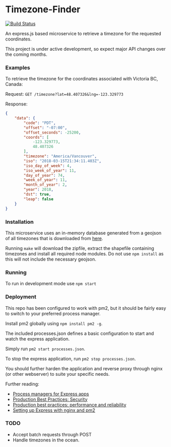 # Timezone-Finder

[![Build Status](https://travis-ci.org/mraypold/timezone-finder.svg?branch=master)](https://travis-ci.org/mraypold/timezone-finder)

An express.js based microservice to retrieve a timezone for the requested coordinates.

This project is under active development, so expect major API changes over the coming months.

### Examples

To retrieve the timezone for the coordinates associated with Victoria BC, Canada:

Request:
```GET /timezone?lat=48.407326&lng=-123.329773```

Response:
```json
{
    "data": {
        "code": "PDT",
        "offset": "-07:00",
        "offset_seconds": -25200,
        "coords": [
            -123.329773,
            48.407326
        ],
        "timezone": "America/Vancouver",
        "iso": "2018-03-15T21:34:11.403Z",
        "iso_day_of_week": 4,
        "iso_week_of_year": 11,
        "day_of_year": 74,
        "week_of_year": 11,
        "month_of_year": 2,
        "year": 2018,
        "dst": true,
        "leap": false
    }
}
```

### Installation

This microservice uses an in-memory database generated from a geojson of all timezones that is downloaded from [here](http://efele.net/maps/tz/world/).

Running `make` will download the zipfile, extract the shapefile containing timezones and install all required node modules. Do not use `npm install` as this will not include the necessary geojson.

### Running

To run in development mode use `npm start`

### Deployment

This repo has been configured to work with pm2, but it should be fairly easy to switch to your preferred process manager.

Install pm2 globally using `npm install pm2 -g`.

The included processes.json defines a basic configuration to start and watch the express application.

Simply run `pm2 start processes.json`.

To stop the express application, run `pm2 stop processes.json`.

You should further harden the application and reverse proxy through nginx (or other webserver) to suite your specific needs.

Further reading:
- [Process managers for Express apps](https://expressjs.com/en/advanced/pm.html)
- [Production Best Practices: Security](https://expressjs.com/en/advanced/best-practice-security.html)
- [Production best practices: performance and reliability](https://expressjs.com/en/advanced/best-practice-performance.html)
- [Setting up Express with nginx and pm2](http://blog.danyll.com/setting-up-express-with-nginx-and-pm2/)

### TODO

- Accept batch requests through POST
- Handle timezones in the ocean.